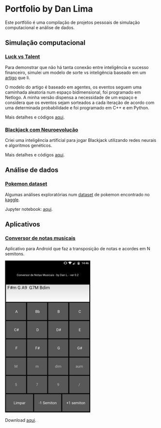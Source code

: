 # Portfolio by Dan Lima

Este portfólio é uma compilação de projetos pessoais de simulação computacional e análise de dados.

## Simulação computacional

### <a href="https://github.com/limadlp/LuckvsTalent" target="blank">Luck vs Talent</a>

Para demonstrar que não há tanta conexão entre inteligência e sucesso financeiro, simulei um modelo de sorte vs inteligência baseado em um <a href="https://arxiv.org/pdf/1802.07068.pdf" target="blank">artigo</a> que li. 

O modelo do artigo é baseado em agentes, os eventos seguem uma caminhada aleatoria num espaço bidimensional, foi programado em Netlogo. A minha versão dispensa a necessidade de um espaço e considera que os eventos sejam sorteados a cada iteração de acordo com uma determinada probabilidade e foi programado em C++ e em Python.

Mais detalhes e códigos <a href="https://github.com/limadlp/LuckvsTalent" target="blank">aqui</a>.

### <a href="https://github.com/limadlp/Blackjack" target="blank">Blackjack com Neuroevolução</a>

Criei uma inteligência artificial para jogar Blackjack utilizando redes neurais e algoritmos genéticos.

Mais detalhes e códigos <a href="https://github.com/limadlp/Blackjack" target="blank">aqui</a>.


## Análise de dados

### <a href="https://github.com/limadlp/Pokemon/blob/master/Pokemon3.ipynb" target="blank">Pokemon dataset</a>

Algumas análises exploratórias num <a href="https://www.kaggle.com/abcsds/pokemon" target="blank">dataset</a> de pokemon encontrado no <a href="https://www.kaggle.com/" target="blank">kaggle</a>.

Jupyter notebook: <a href="https://github.com/limadlp/Pokemon/blob/master/Pokemon3.ipynb" target="">aqui</a>.


## Aplicativos

### <a href="https://transpose-musical-notes.br.aptoide.com/?store_name=danl800" target="blank">Conversor de notas musicais</a>

Aplicativo para Android que faz a transposição de notas e acordes em N semitons.

<a href="url"><img src="./img/IMG-20180611-WA0005.jpg" height="500"></a>


Download <a href="https://transpose-musical-notes.br.aptoide.com/?store_name=danl800" target="blank">aqui</a>.
